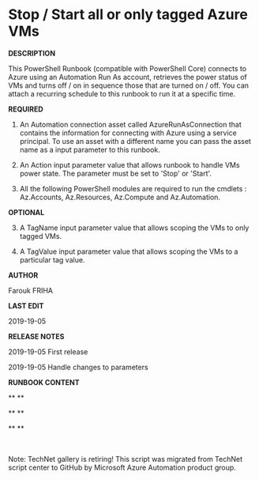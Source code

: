﻿Stop / Start all or only tagged Azure VMs
=========================================

            

**DESCRIPTION**


This PowerShell Runbook (compatible with PowerShell Core) connects to Azure using an Automation Run As account, retrieves the power status of VMs and turns off / on in sequence those that are turned on / off. You can attach a recurring schedule to this runbook
 to run it at a specific time.


**REQUIRED**


1. An Automation connection asset called AzureRunAsConnection that contains the information for connecting with Azure using a service principal. To use an asset with a different name you can pass the asset name as a input parameter to this runbook.


2. An Action input parameter value that allows runbook to handle VMs power state. The parameter must be set to 'Stop' or 'Start'.


3. All the following PowerShell modules are required to run the cmdlets : Az.Accounts, Az.Resources, Az.Compute and Az.Automation.


**OPTIONAL**


3. A TagName input parameter value that allows scoping the VMs to only tagged VMs.


4. A TagValue input parameter value that allows scoping the VMs to a particular tag value.


**AUTHOR**


Farouk FRIHA


**LAST EDIT**


2019-19-05


**RELEASE NOTES**


2019-19-05 First release


2019-19-05 Handle changes to parameters


**RUNBOOK CONTENT**


** **


** **

** **




 


        
    
Note: TechNet gallery is retiring! This script was migrated from TechNet script center to GitHub by Microsoft Azure Automation product group.
